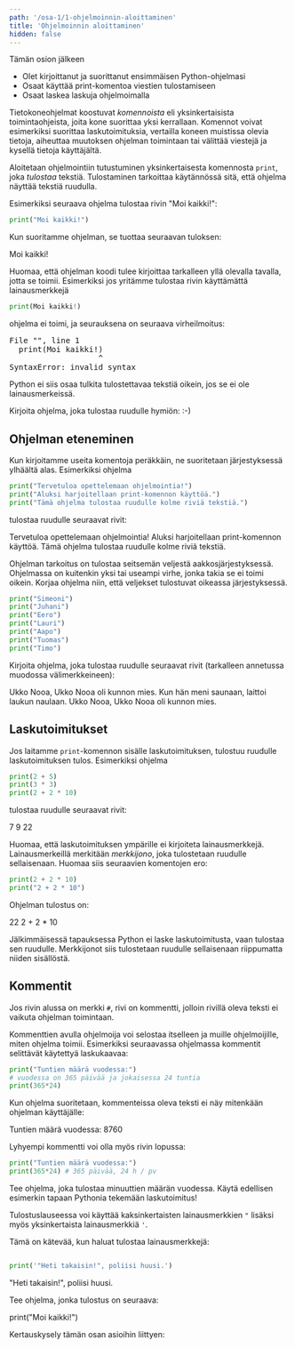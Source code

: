 ```yaml
---
path: '/osa-1/1-ohjelmoinnin-aloittaminen'
title: 'Ohjelmoinnin aloittaminen'
hidden: false
---
```


<text-box variant='learningObjectives' name='Oppimistavoitteet'>

Tämän osion jälkeen

- Olet kirjoittanut ja suorittanut ensimmäisen Python-ohjelmasi
- Osaat käyttää print-komentoa viestien tulostamiseen
- Osaat laskea laskuja ohjelmoimalla

</text-box>

Tietokoneohjelmat koostuvat _komennoista_ eli yksinkertaisista toimintaohjeista, joita kone suorittaa yksi kerrallaan. Komennot voivat esimerkiksi suorittaa laskutoimituksia, vertailla koneen muistissa olevia tietoja, aiheuttaa muutoksen ohjelman toimintaan tai välittää viestejä ja kysellä tietoja käyttäjältä.

Aloitetaan ohjelmointiin tutustuminen yksinkertaisesta komennosta `print`, joka _tulostaa_ tekstiä. Tulostaminen tarkoittaa käytännössä sitä, että ohjelma näyttää tekstiä ruudulla.

Esimerkiksi seuraava ohjelma tulostaa rivin "Moi kaikki!":

```python
print("Moi kaikki!")
```

Kun suoritamme ohjelman, se tuottaa seuraavan tuloksen:

<sample-output>

Moi kaikki!

</sample-output>

Huomaa, että ohjelman koodi tulee kirjoittaa tarkalleen yllä olevalla tavalla, jotta se toimii. Esimerkiksi jos yritämme tulostaa rivin käyttämättä lainausmerkkejä

```python
print(Moi kaikki!)
```

ohjelma ei toimi, ja seurauksena on seuraava virheilmoitus:

<sample-output>

<pre>
File "<stdin>", line 1
  print(Moi kaikki!)
                   ^
SyntaxError: invalid syntax
</pre>

</sample-output>

Python ei siis osaa tulkita tulostettavaa tekstiä oikein, jos se ei ole lainausmerkeissä.

<in-browser-programming-exercise name="Hymiö" tmcname="osa01-01_hymio" height="300px">

Kirjoita ohjelma, joka tulostaa ruudulle hymiön: :-)

</in-browser-programming-exercise>

## Ohjelman eteneminen

Kun kirjoitamme useita komentoja peräkkäin,
ne suoritetaan järjestyksessä ylhäältä alas.
Esimerkiksi ohjelma

```python
print("Tervetuloa opettelemaan ohjelmointia!")
print("Aluksi harjoitellaan print-komennon käyttöä.")
print("Tämä ohjelma tulostaa ruudulle kolme riviä tekstiä.")
```
tulostaa ruudulle seuraavat rivit:

<sample-output>

Tervetuloa opettelemaan ohjelmointia!
Aluksi harjoitellaan print-komennon käyttöä.
Tämä ohjelma tulostaa ruudulle kolme riviä tekstiä.

</sample-output>

<in-browser-programming-exercise name="Korjaa ohjelma: seitsemän veljestä" tmcname="osa01-03_korjaa_ohjelma_7_veljesta">

Ohjelman tarkoitus on tulostaa seitsemän veljestä aakkosjärjestyksessä. Ohjelmassa on kuitenkin yksi tai useampi virhe, jonka takia se ei toimi oikein.
Korjaa ohjelma niin, että veljekset tulostuvat oikeassa järjestyksessä.

```python
print("Simeoni")
print("Juhani")
print("Eero")
print("Lauri")
print("Aapo")
print("Tuomas")
print("Timo")
```

</in-browser-programming-exercise>


<in-browser-programming-exercise name="Ukko Nooa" tmcname="osa01-02_ukko_nooa">

Kirjoita ohjelma, joka tulostaa ruudulle seuraavat rivit (tarkalleen annetussa muodossa välimerkkeineen):

<sample-output>

Ukko Nooa, Ukko Nooa oli kunnon mies.
Kun hän meni saunaan, laittoi laukun naulaan.
Ukko Nooa, Ukko Nooa oli kunnon mies.

</sample-output>

</in-browser-programming-exercise>


## Laskutoimitukset

Jos laitamme `print`-komennon sisälle laskutoimituksen, tulostuu ruudulle laskutoimituksen tulos. Esimerkiksi ohjelma

```python
print(2 + 5)
print(3 * 3)
print(2 + 2 * 10)
```
tulostaa ruudulle seuraavat rivit:

<sample-output>

7
9
22

</sample-output>

Huomaa, että laskutoimituksen ympärille ei kirjoiteta lainausmerkkejä. Lainausmerkeillä merkitään _merkkijono_, joka tulostetaan ruudulle sellaisenaan. Huomaa siis seuraavien komentojen ero:

```python
print(2 + 2 * 10)
print("2 + 2 * 10")
```

Ohjelman tulostus on:

<sample-output>

22
2 + 2 * 10

</sample-output>

Jälkimmäisessä tapauksessa Python ei laske laskutoimitusta, vaan tulostaa sen ruudulle.
Merkkijonot siis tulostetaan ruudulle sellaisenaan riippumatta niiden sisällöstä.

## Kommentit

Jos rivin alussa on merkki `#`, rivi on kommentti, jolloin rivillä oleva teksti ei vaikuta ohjelman toimintaan.

Kommenttien avulla ohjelmoija voi selostaa itselleen ja muille ohjelmoijille, miten ohjelma toimii. Esimerkiksi seuraavassa ohjelmassa kommentit selittävät käytettyä laskukaavaa:

```python
print("Tuntien määrä vuodessa:")
# vuodessa on 365 päivää ja jokaisessa 24 tuntia
print(365*24)
```

Kun ohjelma suoritetaan, kommenteissa oleva teksti ei näy mitenkään ohjelman käyttäjälle:

<sample-output>

Tuntien määrä vuodessa:
8760

</sample-output>

Lyhyempi kommentti voi olla myös rivin lopussa:

```python
print("Tuntien määrä vuodessa:")
print(365*24) # 365 päivää, 24 h / pv
```

<in-browser-programming-exercise name="Minuutit vuodessa" tmcname="osa01-04_minuuttien_maara_vuodessa">

Tee ohjelma, joka tulostaa minuuttien määrän vuodessa. Käytä edellisen esimerkin tapaan Pythonia tekemään laskutoimitus!

</in-browser-programming-exercise>

<in-browser-programming-exercise name="Ohjelma tulostaa koodia" tmcname="osa01-05_ohjelma_tulostaa_koodia">

Tulostuslauseessa voi käyttää kaksinkertaisten lainausmerkkien `"` lisäksi myös yksinkertaista lainausmerkkiä `'`.

Tämä on kätevää, kun haluat tulostaa lainausmerkkejä:

```python

print('"Heti takaisin!", poliisi huusi.')

```

<sample-output>

"Heti takaisin!", poliisi huusi.

</sample-output>

Tee ohjelma, jonka tulostus on seuraava:

<sample-output>

print("Moi kaikki!")

</sample-output>



</in-browser-programming-exercise>




Kertauskysely tämän osan asioihin liittyen:

<quiz id="bb85db77-9554-47aa-bbbd-f7e31f4ccdf4"></quiz>
